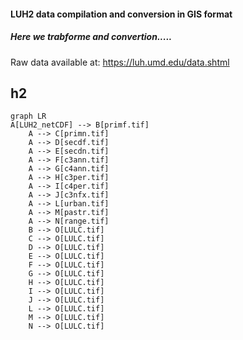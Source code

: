 

#### LUH2 data compilation and conversion in GIS format
##### Here we trabforme and convertion.....

Raw data available at:  https://luh.umd.edu/data.shtml


## h2

```mermaid
graph LR
A[LUH2_netCDF] --> B[primf.tif]
    A --> C[primn.tif]
    A --> D[secdf.tif]
    A --> E[secdn.tif]
    A --> F[c3ann.tif]
    A --> G[c4ann.tif]
    A --> H[c3per.tif]
    A --> I[c4per.tif]
    A --> J[c3nfx.tif]
    A --> L[urban.tif]
    A --> M[pastr.tif]
    A --> N[range.tif]
    B --> O[LULC.tif]
    C --> O[LULC.tif]
    D --> O[LULC.tif]
    E --> O[LULC.tif]
    F --> O[LULC.tif]
    G --> O[LULC.tif]
    H --> O[LULC.tif]
    I --> O[LULC.tif]
    J --> O[LULC.tif]
    L --> O[LULC.tif]
    M --> O[LULC.tif]
    N --> O[LULC.tif]
```
